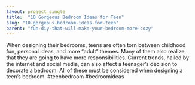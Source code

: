 ```yaml
---
layout: project_single
title:  "10 Gorgeous Bedroom Ideas for Teen"
slug: "10-gorgeous-bedroom-ideas-for-teen"
parent: "fun-diy-that-will-make-your-bedroom-more-cozy"
---
```

When designing their bedrooms, teens are often torn between childhood fun, personal ideas, and more “adult” themes. Many of them also realize that they are going to have more responsibilities. Current trends, hailed by the internet and social media, can also affect a teenager’s decision to decorate a bedroom. All of these must be considered when designing a teen’s bedroom. #teenbedroom #bedroomideas